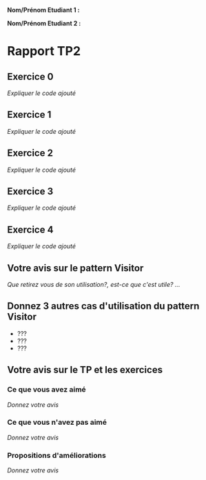 **Nom/Prénom Etudiant 1 :**

**Nom/Prénom Etudiant 2 :**

# Rapport TP2

## Exercice 0
*Expliquer le code ajouté*

## Exercice 1
*Expliquer le code ajouté*

## Exercice 2
*Expliquer le code ajouté*

## Exercice 3
*Expliquer le code ajouté*

## Exercice 4
*Expliquer le code ajouté*

## Votre avis sur le pattern Visitor
*Que retirez vous de son utilisation?, est-ce que c'est utile? ...*

## Donnez 3 autres cas d'utilisation du pattern Visitor

- ???
- ???
- ???


## Votre avis sur le TP et les exercices

### Ce que vous avez aimé

*Donnez votre avis*

### Ce que vous n'avez pas aimé

*Donnez votre avis*

### Propositions d'améliorations

*Donnez votre avis*
